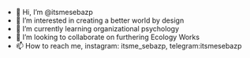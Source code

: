 - 👋 Hi, I’m @itsmesebazp
- 👀 I’m interested in creating a better world by design 
- 🌱 I’m currently learning organizational psychology 
- 💞️ I’m looking to collaborate on furthering Ecology Works
- 📫 How to reach me, instagram: itsme_sebazp, telegram:itsmesebazp

<!---
itsmesebazp/itsmesebazp is a ✨ special ✨ repository because its `README.md` (this file) appears on your GitHub profile.
You can click the Preview link to take a look at your changes.
--->
